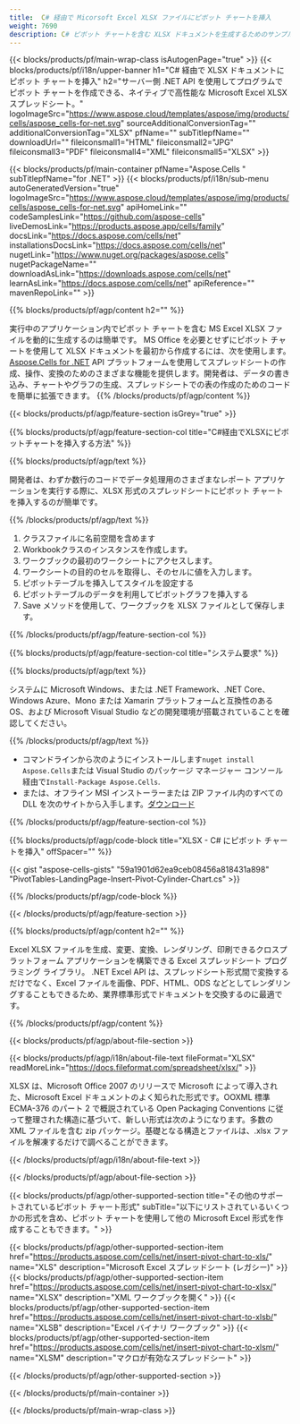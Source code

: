 ```yaml
---
title:  C# 経由で Micorsoft Excel XLSX ファイルにピボット チャートを挿入
weight: 7690
description: C# ピボット チャートを含む XLSX ドキュメントを生成するためのサンプル コード。 VB.NET、Asp.NET、または .NET ベースのアプリケーション内でピボット チャートを含む Micorsoft Excel XLSX ファイルを作成するには、このコードを使用します。
---
```

{{< blocks/products/pf/main-wrap-class isAutogenPage="true" >}}
{{< blocks/products/pf/i18n/upper-banner h1="C# 経由で XLSX ドキュメントにピボット チャートを挿入" h2="サーバー側 .NET API を使用してプログラムでピボット チャートを作成できる、ネイティブで高性能な Microsoft Excel XLSX スプレッドシート。" logoImageSrc="https://www.aspose.cloud/templates/aspose/img/products/cells/aspose_cells-for-net.svg" sourceAdditionalConversionTag="" additionalConversionTag="XLSX" pfName="" subTitlepfName="" downloadUrl="" fileiconsmall1="HTML" fileiconsmall2="JPG" fileiconsmall3="PDF" fileiconsmall4="XML" fileiconsmall5="XLSX" >}}

{{< blocks/products/pf/main-container pfName="Aspose.Cells " subTitlepfName="for .NET" >}}
{{< blocks/products/pf/i18n/sub-menu autoGeneratedVersion="true" logoImageSrc="https://www.aspose.cloud/templates/aspose/img/products/cells/aspose_cells-for-net.svg" apiHomeLink="" codeSamplesLink="https://github.com/aspose-cells" liveDemosLink="https://products.aspose.app/cells/family" docsLink="https://docs.aspose.com/cells/net" installationsDocsLink="https://docs.aspose.com/cells/net" nugetLink="https://www.nuget.org/packages/aspose.cells" nugetPackageName="" downloadAsLink="https://downloads.aspose.com/cells/net" learnAsLink="https://docs.aspose.com/cells/net" apiReference="" mavenRepoLink="" >}}

{{% blocks/products/pf/agp/content h2="" %}}

実行中のアプリケーション内でピボット チャートを含む MS Excel XLSX ファイルを動的に生成するのは簡単です。 MS Office を必要とせずにピボット チャートを使用して XLSX ドキュメントを最初から作成するには、次を使用します。
 [Aspose.Cells for .NET](https://products.aspose.com/cells/net) 
 API プラットフォームを使用してスプレッドシートの作成、操作、変換のためのさまざまな機能を提供します。開発者は、データの書き込み、チャートやグラフの生成、スプレッドシートでの表の作成のためのコードを簡単に拡張できます。
{{% /blocks/products/pf/agp/content %}}

{{< blocks/products/pf/agp/feature-section isGrey="true" >}}

{{% blocks/products/pf/agp/feature-section-col title="C#経由でXLSXにピボットチャートを挿入する方法" %}}

{{% blocks/products/pf/agp/text %}}

開発者は、わずか数行のコードでデータ処理用のさまざまなレポート アプリケーションを実行する際に、XLSX 形式のスプレッドシートにピボット チャートを挿入するのが簡単です。

{{% /blocks/products/pf/agp/text %}}

1. クラスファイルに名前空間を含めます
1.  Workbookクラスのインスタンスを作成します。
1. ワークブックの最初のワークシートにアクセスします。
1. ワークシートの目的のセルを取得し、そのセルに値を入力します。
1. ピボットテーブルを挿入してスタイルを設定する
1. ピボットテーブルのデータを利用してピボットグラフを挿入する
1.  Save メソッドを使用して、ワークブックを XLSX ファイルとして保存します。

{{% /blocks/products/pf/agp/feature-section-col %}}

{{% blocks/products/pf/agp/feature-section-col title="システム要求" %}}

{{% blocks/products/pf/agp/text %}}

システムに Microsoft Windows、または .NET Framework、.NET Core、Windows Azure、Mono または Xamarin プラットフォームと互換性のある OS、および Microsoft Visual Studio などの開発環境が搭載されていることを確認してください。

{{% /blocks/products/pf/agp/text %}}

- コマンドラインから次のようにインストールします<code>nuget install Aspose.Cells</code>または Visual Studio のパッケージ マネージャー コンソール経由で<code>Install-Package Aspose.Cells</code>.
- または、オフライン MSI インストーラーまたは ZIP ファイル内のすべての DLL を次のサイトから入手します。<a href="https://downloads.aspose.com/cells/net">ダウンロード</a>

{{% /blocks/products/pf/agp/feature-section-col %}}

{{% blocks/products/pf/agp/code-block title="XLSX - C# にピボット チャートを挿入" offSpacer="" %}}

{{< gist "aspose-cells-gists" "59a1901d62ea9ceb08456a818431a898" "PivotTables-LandingPage-Insert-Pivot-Cylinder-Chart.cs" >}}

{{% /blocks/products/pf/agp/code-block %}}

{{< /blocks/products/pf/agp/feature-section >}}

<!-- aboutfile Starts -->     
{{% blocks/products/pf/agp/content h2="" %}}

Excel XLSX ファイルを生成、変更、変換、レンダリング、印刷できるクロスプラットフォーム アプリケーションを構築できる Excel スプレッドシート プログラミング ライブラリ。 .NET Excel API は、スプレッドシート形式間で変換するだけでなく、Excel ファイルを画像、PDF、HTML、ODS などとしてレンダリングすることもできるため、業界標準形式でドキュメントを交換するのに最適です。



{{% /blocks/products/pf/agp/content %}}

{{< blocks/products/pf/agp/about-file-section >}}

{{< blocks/products/pf/agp/i18n/about-file-text fileFormat="XLSX" readMoreLink="https://docs.fileformat.com/spreadsheet/xlsx/" >}}

XLSX は、Microsoft Office 2007 のリリースで Microsoft によって導入された、Microsoft Excel ドキュメントのよく知られた形式です。OOXML 標準 ECMA-376 のパート 2 で概説されている Open Packaging Conventions に従って整理された構造に基づいて、新しい形式は次のようになります。多数の XML ファイルを含む zip パッケージ。基礎となる構造とファイルは、.xlsx ファイルを解凍するだけで調べることができます。

{{< /blocks/products/pf/agp/i18n/about-file-text >}}

{{< /blocks/products/pf/agp/about-file-section >}}
<!-- aboutfile Ends -->

{{< blocks/products/pf/agp/other-supported-section title="その他のサポートされているピボット チャート形式" subTitle="以下にリストされているいくつかの形式を含め、ピボット チャートを使用して他の Microsoft Excel 形式を作成することもできます。" >}}

{{< blocks/products/pf/agp/other-supported-section-item href="https://products.aspose.com/cells/net/insert-pivot-chart-to-xls/" name="XLS" description="Microsoft Excel スプレッドシート (レガシー)" >}}
{{< blocks/products/pf/agp/other-supported-section-item href="https://products.aspose.com/cells/net/insert-pivot-chart-to-xlsx/" name="XLSX" description="XML ワークブックを開く" >}}
{{< blocks/products/pf/agp/other-supported-section-item href="https://products.aspose.com/cells/net/insert-pivot-chart-to-xlsb/" name="XLSB" description="Excel バイナリ ワークブック" >}}
{{< blocks/products/pf/agp/other-supported-section-item href="https://products.aspose.com/cells/net/insert-pivot-chart-to-xlsm/" name="XLSM" description="マクロが有効なスプレッドシート" >}}

{{< /blocks/products/pf/agp/other-supported-section >}}

{{< /blocks/products/pf/main-container >}}
    
{{< /blocks/products/pf/main-wrap-class >}}
